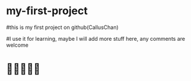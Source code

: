 # my-first-project
#this is my first project on github(CallusChan)

#I use it for learning, maybe I will add more stuff here, any comments are welcome

# 💃💃💃💃🥇


